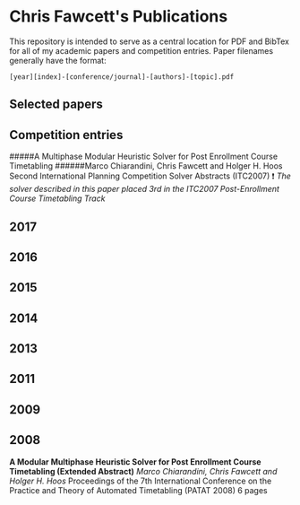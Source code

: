 # Chris Fawcett's Publications

This repository is intended to serve as a central location for PDF and BibTex
for all of my academic papers and competition entries. Paper filenames generally
have the format:

```
[year][index]-[conference/journal]-[authors]-[topic].pdf
```

## Selected papers


## Competition entries


#####A Multiphase Modular Heuristic Solver for Post Enrollment Course Timetabling
######Marco Chiarandini, Chris Fawcett and Holger H. Hoos
Second International Planning Competition Solver Abstracts (ITC2007)
:exclamation: *The solver described in this paper placed 3rd in the ITC2007 Post-Enrollment Course Timetabling Track*

## 2017

## 2016

## 2015

## 2014

## 2013

## 2011

## 2009

## 2008

**A Modular Multiphase Heuristic Solver for Post Enrollment Course Timetabling (Extended Abstract)**
*Marco Chiarandini, Chris Fawcett and Holger H. Hoos*
Proceedings of the 7th International Conference on the Practice and Theory of Automated Timetabling (PATAT 2008)
6 pages
